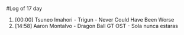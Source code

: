 #Log of 17 day

1. [00:00] Tsuneo Imahori - Trigun - Never Could Have Been Worse
1. [14:58] Aaron Montalvo - Dragon Ball GT OST - Sola nunca estaras
